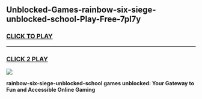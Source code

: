 
## Unblocked-Games-rainbow-six-siege-unblocked-school-Play-Free-7pl7y
<h3>
<a href="https://premium76.site?title=rainbow-six-siege-unblocked-school&ref=23A">CLICK TO PLAY</a></h3>
<hr>

<h3>
<a href="https://premium76.site?title=rainbow-six-siege-unblocked-school&ref=23A">CLICK 2 PLAY</a>
  
</h3>

<a href="https://premium76.site?title=rainbow-six-siege-unblocked-school&ref=23A"><img src="https://clearcache.store/games.png"></a>


**rainbow-six-siege-unblocked-school games unblocked: Your Gateway to Fun and Accessible Online Gaming**

